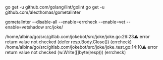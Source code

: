 go get -u github.com/golang/lint/golint 
go get -u github.com/alecthomas/gometalinter

gometalinter --disable-all --enable=errcheck --enable=vet --enable=vetshadow src/joke/   

/home/albina/go/src/gitlab.com/jokebot/src/joke/joke.go:26:23:warning: error return value not checked (defer resp.Body.Close()) (errcheck)
/home/albina/go/src/gitlab.com/jokebot/src/joke/joke_test.go:14:10:warning: error return value not checked (w.Write([]byte(resp))) (errcheck)

